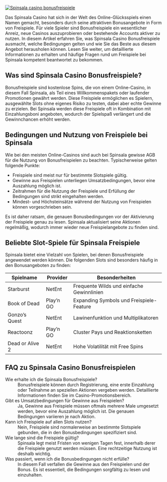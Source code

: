 [![Spinsala casino bonusfreispiele](https://123-caf.pages.dev/gitsignup.png)](https://vrmoo.ru/Bt82HjjY)

<p>Das Spinsala Casino hat sich in der Welt des Online-Glücksspiels einen Namen gemacht, besonders durch seine attraktiven Bonusangebote in Form von Freispiele. Für viele Spieler sind Bonusfreispiele ein wesentlicher Anreiz, neue Casinos auszuprobieren oder bestehende Accounts aktiver zu nutzen. In diesem Artikel erfahren Sie, was Spinsala Casino Bonusfreispiele ausmacht, welche Bedingungen gelten und wie Sie das Beste aus diesem Angebot herausholen können. Lesen Sie weiter, um detaillierte Informationen zu erhalten und häufige Fragen rund um Freispiele bei Spinsala kompetent beantwortet zu bekommen.</p>  <h2>Was sind Spinsala Casino Bonusfreispiele?</h2> <p>Bonusfreispiele sind kostenlose Spins, die von einem Online-Casino, in diesem Fall Spinsala, als Teil eines Willkommenspakets oder laufender Promotionen gewährt werden. Diese Freispiele ermöglichen es Spielern, ausgewählte Slots ohne eigenes Risiko zu testen, dabei aber echte Gewinne zu erzielen. Bei Spinsala werden diese Freispiele oft in Kombination mit Einzahlungsboni angeboten, wodurch der Spielspaß verlängert und die Gewinnchancen erhöht werden.</p>  <h2>Bedingungen und Nutzung von Freispiele bei Spinsala</h2> <p>Wie bei den meisten Online-Casinos sind auch bei Spinsala gewisse AGB für die Nutzung von Bonusfreispielen zu beachten. Typischerweise gelten folgende Punkte:</p> <ul>   <li>Freispiele sind meist nur für bestimmte Slotspiele gültig.</li>   <li>Gewinne aus Freispielen unterliegen Umsatzbedingungen, bevor eine Auszahlung möglich ist.</li>   <li>Zeitrahmen für die Nutzung der Freispiele und Erfüllung der Bedingungen sind strikt eingehalten werden.</li>   <li>Mindest- und Höchsteinsätze während der Nutzung von Freispielen können vorgeschrieben sein.</li> </ul> <p>Es ist daher ratsam, die genauen Bonusbedingungen vor der Aktivierung der Freispiele genau zu lesen. Spinsala aktualisiert seine Aktionen regelmäßig, wodurch immer wieder neue Freispielangebote zu finden sind.</p>  <h2>Beliebte Slot-Spiele für Spinsala Freispiele</h2> <p>Spinsala bietet eine Vielzahl von Spielen, bei denen Bonusfreispiele angewendet werden können. Die folgenden Slots sind besonders häufig in den Bonusangeboten zu finden:</p> <table>   <thead>     <tr>       <th>Spielname</th>       <th>Provider</th>       <th>Besonderheiten</th>     </tr>   </thead>   <tbody>     <tr>       <td>Starburst</td>       <td>NetEnt</td>       <td>Frequente Wilds und einfache Gewinnlinien</td>     </tr>     <tr>       <td>Book of Dead</td>       <td>Play’n GO</td>       <td>Expanding Symbols und Freispiele-Feature</td>     </tr>     <tr>       <td>Gonzo’s Quest</td>       <td>NetEnt</td>       <td>Lawinenfunktion und Multiplikatoren</td>     </tr>     <tr>       <td>Reactoonz</td>       <td>Play’n GO</td>       <td>Cluster Pays und Reaktionsketten</td>     </tr>     <tr>       <td>Dead or Alive 2</td>       <td>NetEnt</td>       <td>Hohe Volatilität mit Free Spins</td>     </tr>   </tbody> </table>  <h2>FAQ zu Spinsala Casino Bonusfreispielen</h2> <dl>   <dt>Wie erhalte ich die Spinsala Bonusfreispiele?</dt>   <dd>Bonusfreispiele können durch Registrierung, eine erste Einzahlung oder Teilnahme an speziellen Aktionen vergeben werden. Detaillierte Informationen finden Sie im Casino-Promotionsbereich.</dd>    <dt>Gibt es Umsatzbedingungen für Gewinne aus Freispielen?</dt>   <dd>Ja, Gewinne aus Freispiele müssen oftmals mehrere Male umgesetzt werden, bevor eine Auszahlung möglich ist. Die genauen Bedingungen variieren je nach Aktion.</dd>    <dt>Kann ich Freispiele auf allen Slots nutzen?</dt>   <dd>Nein, Freispiele sind normalerweise an bestimmte Slotspiele gebunden, die in den Bonusbedingungen spezifiziert sind.</dd>    <dt>Wie lange sind die Freispiele gültig?</dt>   <dd>Spinsala legt meist Fristen von wenigen Tagen fest, innerhalb derer die Freispiele genutzt werden müssen. Eine rechtzeitige Nutzung ist deshalb wichtig.</dd>    <dt>Was passiert, wenn ich die Bonusbedingungen nicht erfülle?</dt>   <dd>In diesem Fall verfallen die Gewinne aus den Freispielen und der Bonus. Es ist essentiell, die Bedingungen sorgfältig zu lesen und einzuhalten.</dd> </dl>